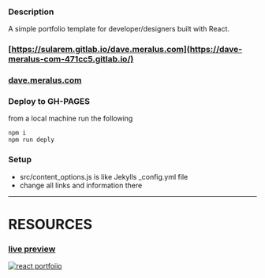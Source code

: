 ### Description
A simple portfolio template for developer/designers built with React. 


### [https://sularem.gitlab.io/dave.meralus.com](https://dave-meralus-com-471cc5.gitlab.io/)
### [dave.meralus.com](https://dave.meralus.com)

### Deploy to GH-PAGES 
from a local machine run the following 
```
npm i 
npm run deply 
```
### Setup

- src/content_options.js is like Jekylls _config.yml file 
- change all links and information there

---
# RESOURCES 

### [live preview](https://ubaimutl.github.io/react-portfolio/)

[![react portfoiio](src/assets/images/react%20portfolio%20gif.gif)](https://ubaimutl.github.io/react-portfolio/)


